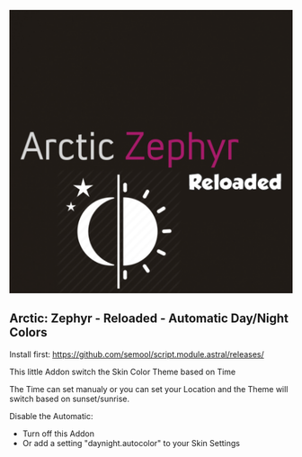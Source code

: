 ![](https://raw.githubusercontent.com/semool/script.arctic.zephyr.mod.autocolors/master/icon.png)

## Arctic: Zephyr - Reloaded - Automatic Day/Night Colors

Install first: https://github.com/semool/script.module.astral/releases/

This little Addon switch the Skin Color Theme based on Time

The Time can set manualy or you can set your Location and the Theme will switch based on sunset/sunrise.

Disable the Automatic:
- Turn off this Addon
- Or add a setting "daynight.autocolor" to your Skin Settings
 